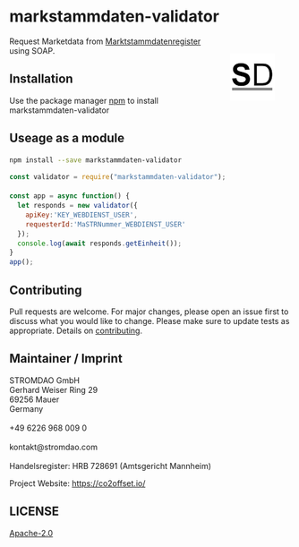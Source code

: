 # markstammdaten-validator

<a href="https://stromdao.de/" target="_blank" title="STROMDAO - Digital Energy Infrastructure"><img src="./static/stromdao.png" align="right" height="85px" hspace="30px" vspace="30px"></a>

Request Marketdata from [Marktstammdatenregister](https://www.marktstammdatenregister.de/) using SOAP.

## Installation

Use the package manager [npm](https://www.npmjs.com/) to install markstammdaten-validator

## Useage as a module

```bash
npm install --save markstammdaten-validator
```

```javascript
const validator = require("markstammdaten-validator");

const app = async function() {
  let responds = new validator({
    apiKey:'KEY_WEBDIENST_USER',
    requesterId:'MaSTRNummer_WEBDIENST_USER'
  });
  console.log(await responds.getEinheit());
}
app();
```

## Contributing

Pull requests are welcome. For major changes, please open an issue first to discuss what you would like to change. Please make sure to update tests as appropriate. Details on [contributing](./CONTRIBUTING.md).

## Maintainer / Imprint

<addr>
STROMDAO GmbH  <br/>
Gerhard Weiser Ring 29  <br/>
69256 Mauer  <br/>
Germany  <br/>
  <br/>
+49 6226 968 009 0  <br/>
  <br/>
kontakt@stromdao.com  <br/>
  <br/>
Handelsregister: HRB 728691 (Amtsgericht Mannheim)
</addr>

Project Website: https://co2offset.io/

## LICENSE
[Apache-2.0](./LICENSE)
